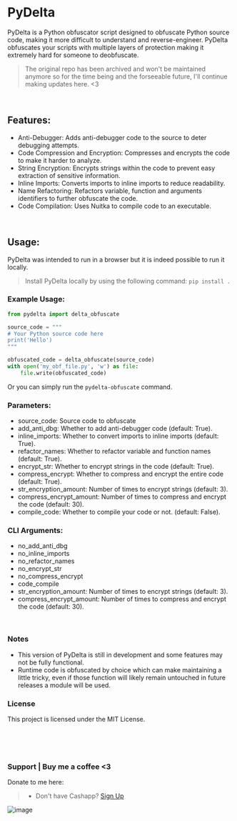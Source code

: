 # PyDelta

PyDelta is a Python obfuscator script designed to obfuscate Python source code, making it more difficult to understand and reverse-engineer. PyDelta obfuscates your scripts with multiple layers of protection making it extremely hard for someone to deobfuscate.
> The original repo has been archived and won't be maintained anymore so for the time being and the forseeable future, I'll continue making updates here. <3

<br>

## Features:
* Anti-Debugger: Adds anti-debugger code to the source to deter debugging attempts.
* Code Compression and Encryption: Compresses and encrypts the code to make it harder to analyze.
* String Encryption: Encrypts strings within the code to prevent easy extraction of sensitive information.
* Inline Imports: Converts imports to inline imports to reduce readability.
* Name Refactoring: Refactors variable, function and arguments identifiers to further obfuscate the code.
* Code Compilation: Uses Nuitka to compile code to an executable.

<br>

## Usage:
PyDelta was intended to run in a browser but it is indeed possible to run it locally.
> Install PyDelta locally by using the following command: `pip install .`

### Example Usage:
```py
from pydelta import delta_obfuscate

source_code = """
# Your Python source code here
print('Hello')
"""

obfuscated_code = delta_obfuscate(source_code)
with open('my_obf_file.py', 'w') as file:
    file.write(obfuscated_code)
```

Or you can simply run the `pydelta-obfuscate` command.

### Parameters:
* source_code: Source code to obfuscate
* add_anti_dbg: Whether to add anti-debugger code (default: True).
* inline_imports: Whether to convert imports to inline imports (default: True).
* refactor_names: Whether to refactor variable and function names (default: True).
* encrypt_str: Whether to encrypt strings in the code (default: True).
* compress_encrypt: Whether to compress and encrypt the entire code (default: True).
* str_encryption_amount: Number of times to encrypt strings (default: 3).
* compress_encrypt_amount: Number of times to compress and encrypt the code (default: 30).
* compile_code: Whether to compile your code or not. (default: False).


### CLI Arguments:
* no_add_anti_dbg
* no_inline_imports
* no_refactor_names
* no_encrypt_str
* no_compress_encrypt
* code_compile
* str_encryption_amount: Number of times to encrypt strings (default: 3).
* compress_encrypt_amount: Number of times to compress and encrypt the code (default: 30).

<br>

### Notes
* This version of PyDelta is still in development and some features may not be fully functional.
* Runtime code is obfuscated by choice which can make maintaining a little tricky, even if those function will likely remain untouched in future releases a module will be used.

### License
This project is licensed under the MIT License.

<br>
<br>
<br>


### Support  |  Buy me a coffee <3
Donate to me here:
> - Don't have Cashapp? [Sign Up](https://cash.app/app/TKWGCRT)

![image](https://user-images.githubusercontent.com/45724082/158000721-33c00c3e-68bb-4ee3-a2ae-aefa549cfb33.png)
